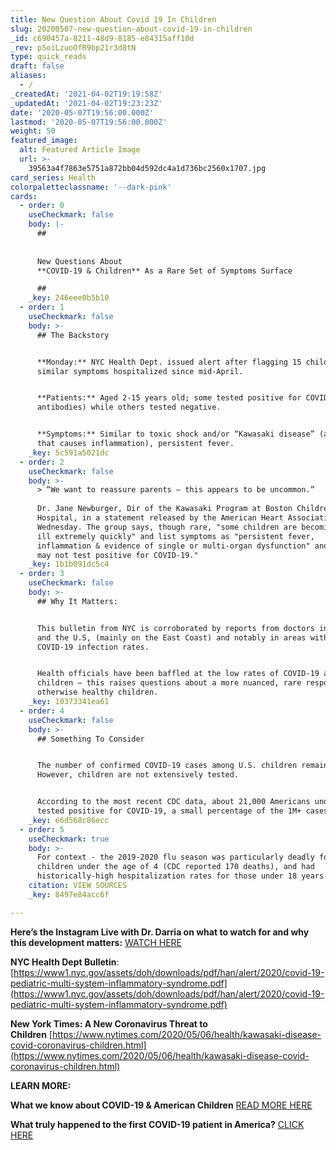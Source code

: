 ```yaml
---
title: New Question About Covid 19 In Children
slug: 20200507-new-question-about-covid-19-in-children
_id: c690457a-8211-48d9-8185-e84315aff10d
_rev: p5oiLzuoOfR9bp21r3d8tN
type: quick_reads
draft: false
aliases:
  - /
_createdAt: '2021-04-02T19:19:58Z'
_updatedAt: '2021-04-02T19:23:23Z'
date: '2020-05-07T19:56:00.000Z'
lastmod: '2020-05-07T19:56:00.000Z'
weight: 50
featured_image:
  alt: Featured Article Image
  url: >-
    39563a4f7863e5751a872bb04d592dc4a1d736bc2560x1707.jpg
card_series: Health
colorpaletteclassname: '--dark-pink'
cards:
  - order: 0
    useCheckmark: false
    body: |-
      ##   
        
        
      New Questions About  
      **COVID-19 & Children** As a Rare Set of Symptoms Surface

      ##
    _key: 246eee0b5b10
  - order: 1
    useCheckmark: false
    body: >-
      ## The Backstory


      **Monday:** NYC Health Dept. issued alert after flagging 15 children with
      similar symptoms hospitalized since mid-April.


      **Patients:** Aged 2-15 years old; some tested positive for COVID-19 (or
      antibodies) while others tested negative.


      **Symptoms:** Similar to toxic shock and/or “Kawasaki disease” (an illness
      that causes inflammation), persistent fever.
    _key: 5c591a5021dc
  - order: 2
    useCheckmark: false
    body: >-
      > “We want to reassure parents – this appears to be uncommon.”  
        
      Dr. Jane Newburger, Dir of the Kawasaki Program at Boston Children’s
      Hospital, in a statement released by the American Heart Association on
      Wednesday. The group says, though rare, "some children are becoming very
      ill extremely quickly" and list symptoms as "persistent fever,
      inflammation & evidence of single or multi-organ dysfunction" and "may or
      may not test positive for COVID-19."
    _key: 1b1b091dc5c4
  - order: 3
    useCheckmark: false
    body: >-
      ## Why It Matters:


      This bulletin from NYC is corroborated by reports from doctors in Europe
      and the U.S, (mainly on the East Coast) and notably in areas with high
      COVID-19 infection rates.


      Health officials have been baffled at the low rates of COVID-19 among
      children — this raises questions about a more nuanced, rare response in
      otherwise healthy children.
    _key: 10373341ea61
  - order: 4
    useCheckmark: false
    body: >-
      ## Something To Consider


      The number of confirmed COVID-19 cases among U.S. children remains low.
      However, children are not extensively tested.


      According to the most recent CDC data, about 21,000 Americans under 18
      tested positive for COVID-19, a small percentage of the 1M+ cases.
    _key: e6d568c86ecc
  - order: 5
    useCheckmark: true
    body: >-
      For context - the 2019-2020 flu season was particularly deadly for
      children under the age of 4 (CDC reported 170 deaths), and had
      historically-high hospitalization rates for those under 18 years old.
    citation: VIEW SOURCES
    _key: 8497e84acc6f

---
```

**Here’s the Instagram Live with Dr. Darria on what to watch for and why this development matters:** [WATCH HERE](https://youtu.be/yQk5kOl4Cus)

**NYC Health Dept Bulletin**: [https://www1.nyc.gov/assets/doh/downloads/pdf/han/alert/2020/covid-19-pediatric-multi-system-inflammatory-syndrome.pdf](https://www1.nyc.gov/assets/doh/downloads/pdf/han/alert/2020/covid-19-pediatric-multi-system-inflammatory-syndrome.pdf)

**New York Times: A New Coronavirus Threat to Children** [https://www.nytimes.com/2020/05/06/health/kawasaki-disease-covid-coronavirus-children.html](https://www.nytimes.com/2020/05/06/health/kawasaki-disease-covid-coronavirus-children.html)

**LEARN MORE:**

**What we know about COVID-19 & American Children** [READ MORE HERE](https://smarthernews.com/children-and-covid/)

**What truly happened to the first COVID-19 patient in America?** [CLICK HERE](https://smarthernews.com/covid-19-the-first-us-case-of-coronavirus/)